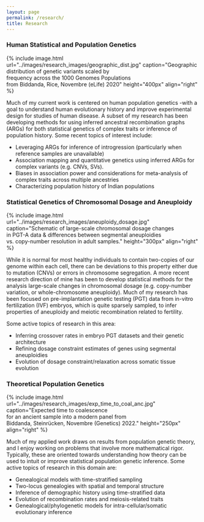 ```yaml
---
layout: page
permalink: /research/
title: Research
---
```


### Human Statistical and Population Genetics

{% include image.html url="../images/research_images/geographic_dist.jpg" caption="Geographic distribution of genetic variants scaled by<br /> frequency across the 1000 Genomes Populations <br/>from Biddanda, Rice, Novembre (eLife) 2020" height="400px" align="right" %}

Much of my current work is centered on human population genetics -with a goal to understand human evolutionary history and improve experimental design for studies of human disease. A subset of my research has been developing methods for using inferred ancestral recombination graphs (ARGs) for both statistical genetics of complex traits or inference of population history. Some recent topics of interest include:

* Leveraging ARGs for inference of introgression (particularly when reference samples are unavailable)
* Association mapping and quantitative genetics using inferred ARGs for complex variants (e.g. CNVs, SVs).
* Biases in association power and considerations for meta-analysis of complex traits across multiple ancestries
* Characterizing population history of Indian populations

### Statistical Genetics of Chromosomal Dosage and Aneuploidy

{% include image.html url="../images/research_images/aneuploidy_dosage.jpg" caption="Schematic of large-scale chromosomal dosage changes<br /> in PGT-A data & differences between segmental aneuploidies <br /> vs. copy-number resolution in adult samples." height="300px" align="right" %}

While it is normal for most healthy individuals to contain two-copies of our genome within each cell, there can be deviations to this property either due to mutation (CNVs) or errors in chromosome segregation. A more recent research direction of mine has been to develop statistical methods for the analysis large-scale changes in chromosomal dosage (e.g. copy-number variation, or whole-chromosome aneuploidy). Much of my research has been focused on pre-implantation genetic testing (PGT) data from in-vitro fertilization (IVF) embryos, which is quite sparsely sampled, to infer properties of aneuploidy and meiotic recombination related to fertility.

Some active topics of research in this area:

* Inferring crossover rates in embryo PGT datasets and their genetic architecture
* Refining dosage constraint estimates of genes using segmental aneuploidies
* Evolution of dosage constraint/relaxation across somatic tissue evolution

### Theoretical Population Genetics

{% include image.html url="../images/research_images/exp_time_to_coal_anc.jpg" caption="Expected time to coalescence <br />for an ancient sample into a modern panel from <br /> Biddanda, Steinrücken, Novembre (Genetics) 2022." height="250px" align="right" %}

Much of my applied work draws on results from population genetic theory, and I enjoy working on problems that involve more mathematical rigor. Typically, these are oriented towards understanding how theory can be used to intuit or improve statistical population genetic inference. Some active topics of research in this domain are: 

* Genealogical models with time-stratified sampling
* Two-locus genealogies with spatial and temporal structure
* Inference of demographic history using time-stratified data
* Evolution of recombination rates and meiosis-related traits
* Genealogical/phylogenetic models for intra-cellular/somatic evolutionary inference 
